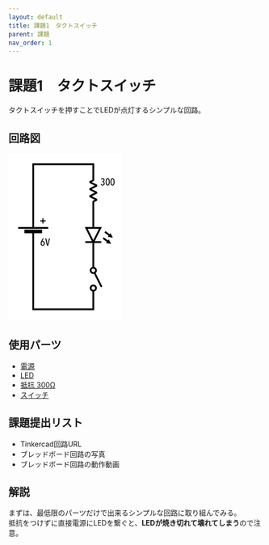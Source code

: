 ```yaml
---
layout: default
title: 課題1　タクトスイッチ
parent: 課題
nav_order: 1
---
```


# 課題1　タクトスイッチ
タクトスイッチを押すことでLEDが点灯するシンプルな回路。

## 回路図
<img src="../images/schematic/01_tact_switch.jpg" alt="" class="inline" />

## 使用パーツ
- [電源](../components/01--battery.md)
- [LED](../components/02--led.md)
- [抵抗 300Ω](../components/03--resistor.md)
- [スイッチ](../components/04--tactswitch.md)

## 課題提出リスト
- Tinkercad回路URL
- ブレッドボード回路の写真
- ブレッドボード回路の動作動画

## 解説

まずは、最低限のパーツだけで出来るシンプルな回路に取り組んでみる。<br>
抵抗をつけずに直接電源にLEDを繋ぐと、**LEDが焼き切れて壊れてしまう**ので注意。